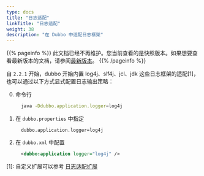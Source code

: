 ```yaml
---
type: docs
title: "日志适配"
linkTitle: "日志适配"
weight: 38
description: "在 Dubbo 中适配日志框架"
---
```


{{% pageinfo %}} 此文档已经不再维护。您当前查看的是快照版本。如果想要查看最新版本的文档，请参阅[最新版本](/zh/docs3-v2/java-sdk/advanced-features-and-usage/others/logger-management/)。
{{% /pageinfo %}}

自 `2.2.1` 开始，dubbo 开始内置 log4j、slf4j、jcl、jdk 这些日志框架的适配[1]，也可以通过以下方式显式配置日志输出策略：

0. 命令行

    ```sh
      java -Ddubbo.application.logger=log4j
    ```

0. 在 `dubbo.properties` 中指定

    ```
      dubbo.application.logger=log4j
    ```

0. 在 `dubbo.xml` 中配置

    ```xml
      <dubbo:application logger="log4j" />
    ```

[1]: 自定义扩展可以参考 [日志适配扩展](../../../docsv2.7/dev/impls/logger-adapter/)
